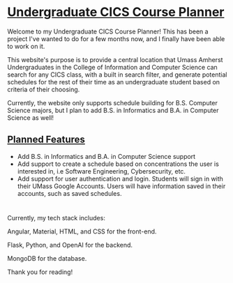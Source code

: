 # <u>Undergraduate CICS Course Planner</u>

Welcome to my Undergraduate CICS Course Planner! This has been a project I've wanted to do for a few months now, and I finally have been able to work on it.

This website's purpose is to provide a central location that Umass Amherst Undergraduates in the College of Information and Computer Science can search for any CICS class, with a built in search filter, and generate potential schedules for the rest of their time as an undergraduate student based on criteria of their choosing.

Currently, the website only supports schedule building for B.S. Computer Science majors, but I plan to add B.S. in Informatics and B.A. in Computer Science as well!

## <u>Planned Features</u>
- Add B.S. in Informatics and B.A. in Computer Science support
- Add support to create a schedule based on concentrations the user is interested in, i.e Software Engineering, Cybersecurity, etc.
- Add support for user authentication and login. Students will sign in with their UMass Google Accounts. Users will have information saved in their accounts, such as saved schedules.

# <u></u>

Currently, my tech stack includes:

Angular, Material, HTML, and CSS for the front-end.

Flask, Python, and OpenAI for the backend.

MongoDB for the database.

Thank you for reading!
